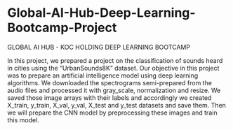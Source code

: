 # Global-AI-Hub-Deep-Learning-Bootcamp-Project

GLOBAL AI HUB - KOC HOLDING DEEP LEARNING BOOTCAMP



In this project, we prepared a project on the classification of sounds heard in cities using the “UrbanSounds8K” dataset. Our objective in this project was to prepare an artificial intelligence model using deep learning algorithms. We downloaded the spectrograms semi-prepared from the audio files and processed it with gray_scale, normalization and resize. We saved those image arrays with their labels and accordingly we created X_train, y_train, X_val, y_val, X_test and y_test datasets and save them. Then we will prepare the CNN model by preprocessing these images and train this model.
